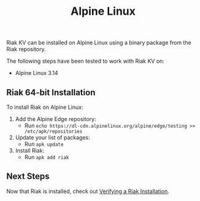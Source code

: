 ﻿---
title_supertext: "Installing on"
title: "Alpine Linux"
description: "installing Riak on Alpine Linux"
project: "riak_kv"
project_version: 3.0.9
menu:
  riak_kv-3.0.9:
    name: "Alpine Linux"
    identifier: "installing_alpine_linux"
    weight: 301
    parent: "installing"
toc: true
aliases:
  - /riak/3.0.10/ops/building/installing/installing-on-alpine-linux
  - /riak/kv/3.0.10/ops/building/installing/installing-on-alpine-linux
  - /riak/3.0.10/installing/alpine-linux/
  - /riak/kv/3.0.10/installing/alpine-linux/
---

[security index]: {{<baseurl>}}riak/kv/3.0.10/using/security/
[install source erlang]: {{<baseurl>}}riak/kv/3.0.10/setup/installing/source/erlang
[install verify]: {{<baseurl>}}riak/kv/3.0.10/setup/installing/verify

Riak KV can be installed on Alpine Linux using a binary
package from the Riak repository.

The following steps have been tested to work with Riak KV on:

* Alpine Linux 3.14

## Riak 64-bit Installation

To install Riak on Alpine Linux:

1. Add the Alpine Edge repository:
   * Run `echo https://dl-cdn.alpinelinux.org/alpine/edge/testing >> /etc/apk/repositories`
2. Update your list of packages:
   * Run `apk update`
3. Install Riak:
   * Run `apk add riak`

## Next Steps

Now that Riak is installed, check out [Verifying a Riak Installation][install verify].
